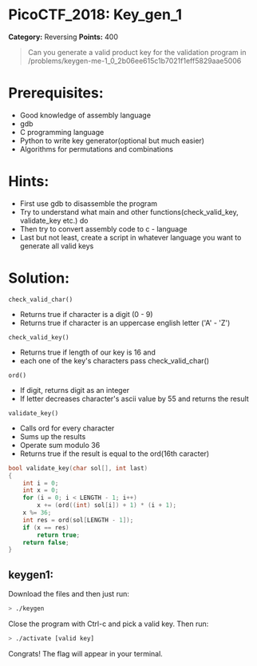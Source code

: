 # PicoCTF_2018: Key_gen_1

**Category:** Reversing 
**Points:** 400
>Can you generate a valid product key for the validation program in /problems/keygen-me-1_0_2b06ee615c1b7021f1eff5829aae5006

# Prerequisites:
  - Good knowledge of assembly language
  - gdb 
  - C programming language
  - Python to write key generator(optional but much easier)
  - Algorithms for permutations and combinations

# Hints:
  - First use gdb to disassemble the program
  - Try to understand what main and other functions(check_valid_key, validate_key etc.) do
  - Then try to convert assembly code to c - language
  - Last but not least, create a script in whatever language you want to generate all valid keys
# Solution:
``` check_valid_char() ```
  - Returns true if character is a digit (0 - 9)
  - Returns true if character is an uppercase english letter ('A' - 'Z')

``` check_valid_key() ```
  - Returns true if length of our key is 16 and
  - each one of the key's characters pass check_valid_char()
  
``` ord() ```
  - If digit, returns digit as an integer
  - If letter decreases character's ascii value by 55 and returns the result

``` validate_key() ```
  - Calls ord for every character
  - Sums up the results
  - Operate sum modulo 36
  - Returns true if the result is equal to the ord(16th caracter)

```C
bool validate_key(char sol[], int last)
{
	int i = 0;
	int x = 0;
	for (i = 0; i < LENGTH - 1; i++)
		x += (ord((int) sol[i]) + 1) * (i + 1);
	x %= 36;
	int res = ord(sol[LENGTH - 1]);
	if (x == res)
		return true;
	return false;
}
```
  

## keygen1:

Download the files and then just run:
```bash
> ./keygen 
```
Close the program with Ctrl-c and pick a valid key.
Then run:
```bash
> ./activate [valid key]
```
Congrats! The flag will appear in your terminal.

